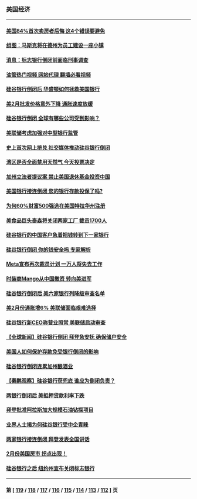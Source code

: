 ### 美国经济
---
#### [美国84%首次卖房者后悔 这4个错误要避免](../../pages/ncid1078158/n13951133.md?03161245) 
#### [组图：马斯克将在德州为员工建设一座小镇](../../pages/ncid1078158/n13950869.md?03161245) 
#### [消息：标志银行倒闭前面临刑事调查](../../pages/ncid1078158/n13951016.md?03161245) 
#### [油管热门视频 网站代理 翻墙必看视频](http://138.2.39.72:81/youtube.html?epic-marker?03161245)
#### [硅谷银行倒闭后 华盛顿如何拯救美国银行](../../pages/ncid1078158/n13951021.md?03161245) 
#### [美2月批发价格意外下降 通胀速度放缓](../../pages/ncid1078158/n13950966.md?03161245) 
#### [硅谷银行倒闭 全球有哪些公司受到影响？](../../pages/ncid1078158/n13950704.md?03161245) 
#### [美联储考虑加强对中型银行监管](../../pages/ncid1078158/n13950507.md?03161245) 
#### [史上首次网上挤兑 社交媒体推动硅谷银行倒闭](../../pages/ncid1078158/n13950554.md?03161245) 
#### [湾区是否全面禁用天然气  今天投票决定](../../pages/ncid1078158/n13950537.md?03161245) 
#### [加州立法者提议案 禁止美国退休基金投资中国](../../pages/ncid1078158/n13950527.md?03161245) 
#### [美国银行接连倒闭 您的银行存款投保了吗?](../../pages/ncid1078158/n13950422.md?03161245) 
#### [为何60%财富500强选在美国特拉华州注册](../../pages/ncid1078158/n13950290.md?03161245) 
#### [美食品巨头泰森将关闭两家工厂 裁员1700人](../../pages/ncid1078158/n13950287.md?03161245) 
#### [硅谷银行的中国客户急着把钱转到下一家银行](../../pages/ncid1078158/n13950236.md?03161245) 
#### [硅谷银行倒闭 你的钱安全吗 专家解析](../../pages/ncid1078158/n13950223.md?03161245) 
#### [Meta宣布再次裁员计划 一万人将失去工作](../../pages/ncid1078158/n13950208.md?03161245) 
#### [时装商Mango从中国撤资 转向美进军](../../pages/ncid1078158/n13950195.md?03161245) 
#### [硅谷银行倒闭后 美六家银行列降级审查名单](../../pages/ncid1078158/n13950176.md?03161245) 
#### [美2月份通胀增6% 美联储面临艰难选择](../../pages/ncid1078158/n13950154.md?03161245) 
#### [硅谷银行新CEO称营业照常 美联储启动审查](../../pages/ncid1078158/n13950020.md?03161245) 
#### [【全球新闻】硅谷银行倒闭 拜登急安抚 确保储户安全](../../pages/ncid1078158/n13949970.md?03161245) 
#### [美国人如何保护存款免受银行倒闭的影响](../../pages/ncid1078158/n13949675.md?03161245) 
#### [硅谷银行倒闭连累加州酿酒业](../../pages/ncid1078158/n13949724.md?03161245) 
#### [【秦鹏观察】硅谷银行获兜底 谁应为倒闭负责？](../../pages/ncid1078158/n13949714.md?03161245) 
#### [两银行倒闭后 美抵押贷款利率下跌](../../pages/ncid1078158/n13949682.md?03161245) 
#### [拜登批准阿拉斯加大规模石油钻探项目](../../pages/ncid1078158/n13949586.md?03161245) 
#### [业界人士揭为何硅谷银行受中企青睐](../../pages/ncid1078158/n13949617.md?03161245) 
#### [两家银行接连倒闭 拜登发表全国讲话](../../pages/ncid1078158/n13949483.md?03161245) 
#### [2月份美国房市 拐点出现！](../../pages/ncid1078158/n13949469.md?03161245) 
#### [硅谷银行之后 纽约州宣布关闭标志银行](../../pages/ncid1078158/n13949284.md?03161245) 

---
#### 第 [ [119](./119.md?03161245) / [118](./118.md?03161245) / [117](./117.md?03161245) / [116](./116.md?03161245) / [115](./115.md?03161245) / [114](./114.md?03161245) / [113](./113.md?03161245) / [112](./112.md?03161245) ] 页
